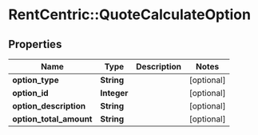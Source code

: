 # RentCentric::QuoteCalculateOption

## Properties
Name | Type | Description | Notes
------------ | ------------- | ------------- | -------------
**option_type** | **String** |  | [optional] 
**option_id** | **Integer** |  | [optional] 
**option_description** | **String** |  | [optional] 
**option_total_amount** | **String** |  | [optional] 


